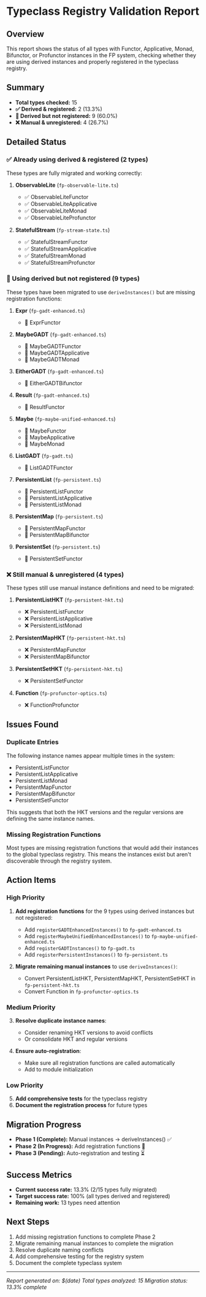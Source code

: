 # Typeclass Registry Validation Report

## Overview

This report shows the status of all types with Functor, Applicative, Monad, Bifunctor, or Profunctor instances in the FP system, checking whether they are using derived instances and properly registered in the typeclass registry.

## Summary

- **Total types checked:** 15
- **✅ Derived & registered:** 2 (13.3%)
- **🔄 Derived but not registered:** 9 (60.0%)
- **❌ Manual & unregistered:** 4 (26.7%)

## Detailed Status

### ✅ Already using derived & registered (2 types)

These types are fully migrated and working correctly:

1. **ObservableLite** (`fp-observable-lite.ts`)
   - ✅ ObservableLiteFunctor
   - ✅ ObservableLiteApplicative
   - ✅ ObservableLiteMonad
   - ✅ ObservableLiteProfunctor

2. **StatefulStream** (`fp-stream-state.ts`)
   - ✅ StatefulStreamFunctor
   - ✅ StatefulStreamApplicative
   - ✅ StatefulStreamMonad
   - ✅ StatefulStreamProfunctor

### 🔄 Using derived but not registered (9 types)

These types have been migrated to use `deriveInstances()` but are missing registration functions:

1. **Expr** (`fp-gadt-enhanced.ts`)
   - 🔄 ExprFunctor

2. **MaybeGADT** (`fp-gadt-enhanced.ts`)
   - 🔄 MaybeGADTFunctor
   - 🔄 MaybeGADTApplicative
   - 🔄 MaybeGADTMonad

3. **EitherGADT** (`fp-gadt-enhanced.ts`)
   - 🔄 EitherGADTBifunctor

4. **Result** (`fp-gadt-enhanced.ts`)
   - 🔄 ResultFunctor

5. **Maybe** (`fp-maybe-unified-enhanced.ts`)
   - 🔄 MaybeFunctor
   - 🔄 MaybeApplicative
   - 🔄 MaybeMonad

6. **ListGADT** (`fp-gadt.ts`)
   - 🔄 ListGADTFunctor

7. **PersistentList** (`fp-persistent.ts`)
   - 🔄 PersistentListFunctor
   - 🔄 PersistentListApplicative
   - 🔄 PersistentListMonad

8. **PersistentMap** (`fp-persistent.ts`)
   - 🔄 PersistentMapFunctor
   - 🔄 PersistentMapBifunctor

9. **PersistentSet** (`fp-persistent.ts`)
   - 🔄 PersistentSetFunctor

### ❌ Still manual & unregistered (4 types)

These types still use manual instance definitions and need to be migrated:

1. **PersistentListHKT** (`fp-persistent-hkt.ts`)
   - ❌ PersistentListFunctor
   - ❌ PersistentListApplicative
   - ❌ PersistentListMonad

2. **PersistentMapHKT** (`fp-persistent-hkt.ts`)
   - ❌ PersistentMapFunctor
   - ❌ PersistentMapBifunctor

3. **PersistentSetHKT** (`fp-persistent-hkt.ts`)
   - ❌ PersistentSetFunctor

4. **Function** (`fp-profunctor-optics.ts`)
   - ❌ FunctionProfunctor

## Issues Found

### Duplicate Entries

The following instance names appear multiple times in the system:
- PersistentListFunctor
- PersistentListApplicative
- PersistentListMonad
- PersistentMapFunctor
- PersistentMapBifunctor
- PersistentSetFunctor

This suggests that both the HKT versions and the regular versions are defining the same instance names.

### Missing Registration Functions

Most types are missing registration functions that would add their instances to the global typeclass registry. This means the instances exist but aren't discoverable through the registry system.

## Action Items

### High Priority

1. **Add registration functions** for the 9 types using derived instances but not registered:
   - Add `registerGADTEnhancedInstances()` to `fp-gadt-enhanced.ts`
   - Add `registerMaybeUnifiedEnhancedInstances()` to `fp-maybe-unified-enhanced.ts`
   - Add `registerGADTInstances()` to `fp-gadt.ts`
   - Add `registerPersistentInstances()` to `fp-persistent.ts`

2. **Migrate remaining manual instances** to use `deriveInstances()`:
   - Convert PersistentListHKT, PersistentMapHKT, PersistentSetHKT in `fp-persistent-hkt.ts`
   - Convert Function in `fp-profunctor-optics.ts`

### Medium Priority

3. **Resolve duplicate instance names**:
   - Consider renaming HKT versions to avoid conflicts
   - Or consolidate HKT and regular versions

4. **Ensure auto-registration**:
   - Make sure all registration functions are called automatically
   - Add to module initialization

### Low Priority

5. **Add comprehensive tests** for the typeclass registry
6. **Document the registration process** for future types

## Migration Progress

- **Phase 1 (Complete):** Manual instances → deriveInstances() ✅
- **Phase 2 (In Progress):** Add registration functions 🔄
- **Phase 3 (Pending):** Auto-registration and testing ⏳

## Success Metrics

- **Current success rate:** 13.3% (2/15 types fully migrated)
- **Target success rate:** 100% (all types derived and registered)
- **Remaining work:** 13 types need attention

## Next Steps

1. Add missing registration functions to complete Phase 2
2. Migrate remaining manual instances to complete the migration
3. Resolve duplicate naming conflicts
4. Add comprehensive testing for the registry system
5. Document the complete typeclass system

---

*Report generated on: $(date)*
*Total types analyzed: 15*
*Migration status: 13.3% complete* 